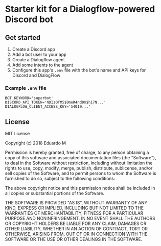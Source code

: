 Starter kit for a Dialogflow-powered Discord bot
================================================

## Get started

1. Create a Discord app
2. Add a bot user to your app
3. Create a Dialogflow agent
4. Add some intents to the agent
5. Configure this app's `.env` file with the bot's name and API keys for Discord and DialogFlow

### Example `.env` file

    BOT_KEYWORD='superbot'
    DISCORD_API_TOKEN='NDIzOTM5$0meR4nd0m$hi7N...'
    DIALOGFLOW_CLIENT_ACCESS_KEY='54019...'
    
## License

MIT License

Copyright (c) 2018 Eduardo M

Permission is hereby granted, free of charge, to any person obtaining a copy
of this software and associated documentation files (the "Software"), to deal
in the Software without restriction, including without limitation the rights
to use, copy, modify, merge, publish, distribute, sublicense, and/or sell
copies of the Software, and to permit persons to whom the Software is
furnished to do so, subject to the following conditions:

The above copyright notice and this permission notice shall be included in all
copies or substantial portions of the Software.

THE SOFTWARE IS PROVIDED "AS IS", WITHOUT WARRANTY OF ANY KIND, EXPRESS OR
IMPLIED, INCLUDING BUT NOT LIMITED TO THE WARRANTIES OF MERCHANTABILITY,
FITNESS FOR A PARTICULAR PURPOSE AND NONINFRINGEMENT. IN NO EVENT SHALL THE
AUTHORS OR COPYRIGHT HOLDERS BE LIABLE FOR ANY CLAIM, DAMAGES OR OTHER
LIABILITY, WHETHER IN AN ACTION OF CONTRACT, TORT OR OTHERWISE, ARISING FROM,
OUT OF OR IN CONNECTION WITH THE SOFTWARE OR THE USE OR OTHER DEALINGS IN THE
SOFTWARE.
